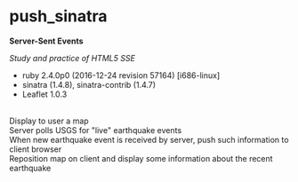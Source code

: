 # push_sinatra
**Server-Sent Events**

*Study and practice of HTML5 SSE*

- ruby 2.4.0p0 (2016-12-24 revision 57164) [i686-linux] 
- sinatra (1.4.8), sinatra-contrib (1.4.7)
- Leaflet 1.0.3 
</br>  
Display to user a map</br>
Server polls USGS for "live" earthquake events</br>
When new earthquake event is received by server, push such information to client browser</br>
Reposition map on client and display some information about the recent earthquake</br>


